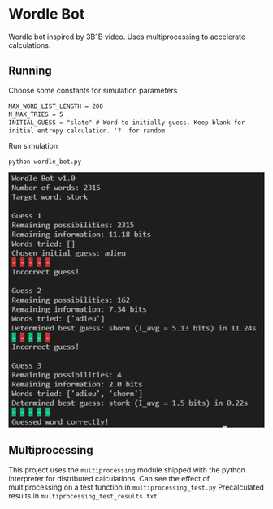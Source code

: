 # Wordle Bot
Wordle bot inspired by 3B1B video. Uses multiprocessing to accelerate calculations.

## Running
Choose some constants for simulation parameters
```
MAX_WORD_LIST_LENGTH = 200
N_MAX_TRIES = 5
INITIAL_GUESS = "slate" # Word to initially guess. Keep blank for initial entropy calculation. '?' for random 
```
Run simulation
```
python wordle_bot.py
```

![alt text](https://github.com/caelan-a/wordle_bot/blob/master/example.PNG?raw=true)

## Multiprocessing
This project uses the `multiprocessing` module shipped with the python interpreter for distributed calculations.
Can see the effect of multiprocessing on a test function in `multiprocessing_test.py`
Precalculated results in `multiprocessing_test_results.txt`